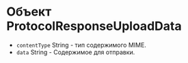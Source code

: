 # Объект ProtocolResponseUploadData

* `contentType` String - тип содержимого MIME.
* `data` String - Содержимое для отправки.
